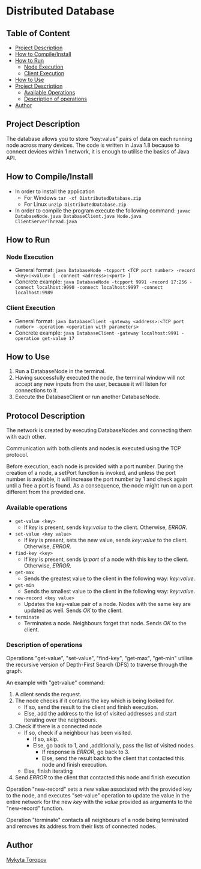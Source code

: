 # Distributed Database

## Table of Content

- [Project Description](#project-description)
- [How to Compile/Install](#how-to-compileinstall)
- [How to Run](#how-to-run)
  - [Node Execution](#node-execution)
  - [Client Execution](#client-execution)
- [How to Use](#how-to-use)
- [Project Description](#project-description)
  - [Available Operations](#available-operations)
  - [Description of operations](#description-of-operations)
- [Author](#author)

## Project Description
The database allows you to store "key:value" pairs of data on each running node across many devices.
The code is written in Java 1.8 because to connect devices within 1 network, it is enough to utilise
the basics of Java API.

## How to Compile/Install
- In order to install the application
    - For Windows `tar -xf DistributedDatabase.zip`
    - For Linux `unzip DistributedDatabase.zip`
- In order to compile the program execute the following command: `javac DatabaseNode.java DatabaseClient.java Node.java ClientServerThread.java`

## How to Run

### Node Execution
- General format: `java DatabaseNode -tcpport <TCP port number> -record <key>:<value>
  [ -connect <adrress>:<port> ]`
- Concrete example: `java DatabaseNode -tcpport 9991 -record 17:256 -connect localhost:9990
  -connect localhost:9997 -connect localhost:9989`

### Client Execution
- General format: `java DatabaseClient -gateway <address>:<TCP port number>
  -operation <operation with parameters>`
- Concrete example: `java DatabaseClient -gateway localhost:9991 -operation get-value 17`



## How to Use

1. Run a DatabaseNode in the terminal.
2. Having successfully executed the node, the terminal window will not accept any
   new inputs from the user, because it will listen for connections to it.
3. Execute the DatabaseClient or run another DatabaseNode.

## Protocol Description

The network is created by executing DatabaseNodes and connecting them with each other.

Communication with both clients and nodes is executed using the TCP protocol.

Before execution, each node is provided with a port number. During the creation of a node, a setPort function
is invoked, and unless the port number is available, it will increase the port number by 1 and check again
until a free a port is found. As a consequence, the node might run on a port different from the provided one.


### Available operations

- `get-value <key>`
  - If <i>key</i> is present, sends <i>key:value</i> to the client. Otherwise, <i>ERROR</i>.
- `set-value <key value>`
  - If <i>key</i> is present, sets the new value, sends <i>key:value</i> to the client. Otherwise, <i>ERROR</i>.
- `find-key <key>`
  - If <i>key</i> is present, sends <i>ip:port</i> of a node with this key to the client. Otherwise, <i>ERROR</i>.
- `get-max`
  - Sends the greatest value to the client in the following way: <i>key:value</i>.
- `get-min`
  - Sends the smallest value to the client in the following way: <i>key:value</i>.
- `new-record <key value>`
  - Updates the key-value pair of a node. Nodes with the same key are updated as well. Sends <i>OK</i> to the client.
- `terminate`
  - Terminates a node. Neighbours forget that node. Sends <i>OK</i> to the client.


### Description of operations

Operations "get-value", "set-value", "find-key", "get-max", "get-min" utilise
the recursive version of Depth-First Search (DFS) to traverse through the graph.

An example with "get-value" command:
1. A client sends the request.
2. The node checks if it contains the key which is being looked for. 
    - If so, send the result  to the client and finish execution.
    - Else, add the address to the list of visited addresses and start iterating over the neighbours.
3. Check if there is a connected node
    - If so, check if a neighbour has been visited.
      - If so, skip.
      - Else, go back to 1, and ,additionally, pass the list of visited nodes.
        - If response is <i>ERROR</i>, go back to 3.
        - Else, send the result back to the client that contacted this node and finish execution.
    - Else, finish iterating
4. Send <i>ERROR</i> to the client that contacted this node and finish execution

Operation "new-record" sets a new value associated with the provided key to the node,
and executes "set-value" operation to update the value in the entire network for the new <i>key</i> with the <i>value</i>
provided as arguments to the "new-record" function.

Operation "terminate" contacts all neighbours of a node being terminated and removes its address
from their lists of connected nodes.

## Author

[Mykyta Toropov](https://www.facebook.com/nikita.toropov.54)
